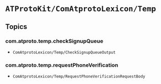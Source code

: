 # ``ATProtoKit/ComAtprotoLexicon/Temp``

## Topics

### com.atproto.temp.checkSignupQueue

- ``ComAtprotoLexicon/Temp/CheckSignupQueueOutput``

### com.atproto.temp.requestPhoneVerification

- ``ComAtprotoLexicon/Temp/RequestPhoneVerificationRequestBody``
